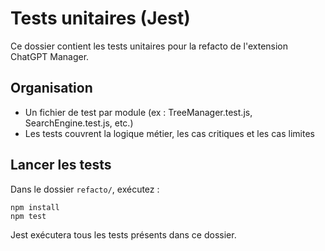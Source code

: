 # Tests unitaires (Jest)

Ce dossier contient les tests unitaires pour la refacto de l'extension ChatGPT Manager.

## Organisation
- Un fichier de test par module (ex : TreeManager.test.js, SearchEngine.test.js, etc.)
- Les tests couvrent la logique métier, les cas critiques et les cas limites

## Lancer les tests

Dans le dossier `refacto/`, exécutez :

```
npm install
npm test
```

Jest exécutera tous les tests présents dans ce dossier. 